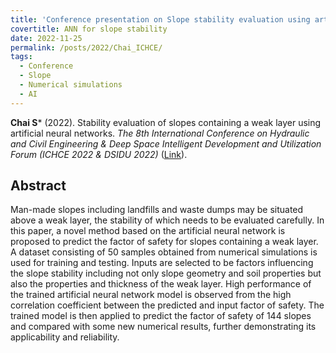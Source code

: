```yaml
---
title: 'Conference presentation on Slope stability evaluation using artificial neural networks'
covertitle: ANN for slope stability
date: 2022-11-25
permalink: /posts/2022/Chai_ICHCE/
tags:
  - Conference
  - Slope
  - Numerical simulations
  - AI
---
```



**Chai S*** (2022). Stability evaluation of slopes containing a weak layer using artificial neural networks. _The 8th International Conference on Hydraulic and Civil Engineering & Deep Space Intelligent Development and Utilization Forum (ICHCE 2022 & DSIDU 2022)_ ([Link](https://doi.org/10.1109/ICHCE57331.2022.10042656)).


## Abstract
Man-made slopes including landfills and waste dumps may be situated above a weak layer, the stability of which needs to be evaluated carefully. In this paper, a novel method based on the artificial neural network is proposed to predict the factor of safety for slopes containing a weak layer. A dataset consisting of 50 samples obtained from numerical simulations is used for training and testing. Inputs are selected to be factors influencing the slope stability including not only slope geometry and soil properties but also the properties and thickness of the weak layer. High performance of the trained artificial neural network model is observed from the high correlation coefficient between the predicted and input factor of safety. The trained model is then applied to predict the factor of safety of 144 slopes and compared with some new numerical results, further demonstrating its applicability and reliability.

<!--<img src='/images/Conferences/Chai2023_GESS.jpg'>-->
